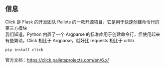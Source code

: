 ## 信息  

Click 是 Flask 的开发团队 Pallets 的一款开源项目，它是用于快速创建命令行的第三方模块  
我们知道，Python 内置了一个 Argparse 的标准库用于创建命令行，但使用起来有些繁琐，Click 相比于 Argparse，就好比 requests 相比于 urllib  

~~~bash
pip install click
~~~
官方文档：https://click.palletsprojects.com/en/6.x/  
